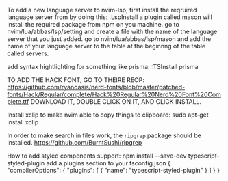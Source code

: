 To add a new language server to nvim-lsp, first install the reqruired language server from by doing this:
:LspInstall
a plugin called mason will install the required package from npm on you machine.
go to nvim/lua/abbas/lsp/setting and create a file with the name of the language server that you just added.
go to nvim/lua/abbas/lsp/mason and add the name of your language server to the table at the beginnng of the table called servers.

add syntax hightlighting for something like prisma:
:TSInstall prisma

TO ADD THE HACK FONT, GO TO THEIRE REOP:
https://github.com/ryanoasis/nerd-fonts/blob/master/patched-fonts/Hack/Regular/complete/Hack%20Regular%20Nerd%20Font%20Complete.ttf
DOWNLOAD IT, DOUBLE CLICK ON IT, AND CLICK INSTALL.

Install xclip to make nvim able to copy things to clipboard:
sudo apt-get install xclip 

In order to make search in files work, the `ripgrep` package should be installed.
https://github.com/BurntSushi/ripgrep

How to add styled components support:
npm install --save-dev typescript-styled-plugin
add a plugins section to your tsconfig.json
{
  "compilerOptions": {
    "plugins": [
      {
        "name": "typescript-styled-plugin"
      }
    ]
  }
}
